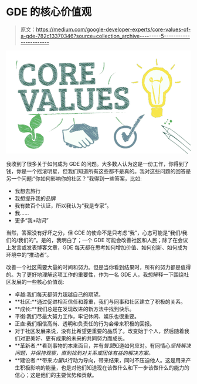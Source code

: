 # GDE 的核心价值观

> 原文：<https://medium.com/google-developer-experts/core-values-of-a-gde-782c13370346?source=collection_archive---------5----------------------->

![](img/79c66529278ab6ee8256da0ff25e3ea4.png)

我收到了很多关于如何成为 GDE 的问题。大多数人认为这是一份工作，你得到了钱，你是一个摇滚明星，但我们知道所有这些都不是真的。我对这些问题的回答是另一个问题:“你如何影响你的社区？”我得到一些答案，比如:

*   我想去旅行
*   我想提升我的品牌
*   我有数百个认证，所以我认为“我是专家”。
*   我……
*   更多“我+动词”

当然，答案没有好坏之分，但 GDE 的使命不是只考虑“我”，心态可能是“我们/我们的/我们的”。是的，我明白了；一个 GDE 可能会改善社区和人民；除了在会议上发言或发表博客文章，GDE 每天都在思考如何增加价值、如何创新、如何成为环境中的“推动者”。

改善一个社区需要大量的时间和努力。但是当你看到结果时，所有的努力都是值得的。为了更好地理解这项工作的重要性，作为一名 GDE 人，我想解释一下围绕社区发展的一些核心价值观:

*   卓越:我们每天都努力超越自己的期望。
*   **社区:**通过促进相互信任和尊重，我们与同事和社区建立了积极的关系。
*   **成长:**我们总是在发现改进的新方法中找到快乐。
*   平衡:我们尽最大努力工作，牢记休闲、娱乐也很重要。
*   正直:我们相信高尚、透明和负责任的行为会带来积极的回报。
*   对于社区发展来说，没有比希望更重要的品质了。改变始于个人，然后随着我们对更美好、更有成果的未来的共同努力而成长。
*   **革新者:**看到事物的本来面目，并有*智慧*知道如何应对。有同情心*坚持解决问题，并保持观察，直到找到对关系或团体有益的解决方案。*
*   **建设者:**带来*力量*以行动为导向，带来结果，同时不压迫他人。这是用来产生积极影响的能量，也是对他们知道现在该做什么和下一步该做什么的能力的信心；这是他们的主要优势和贡献。